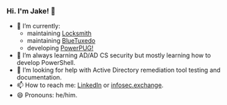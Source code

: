 ### Hi. I'm Jake! 👋

- 🔭 I’m currently:
  - maintaining [Locksmith](https://github.com/TrimarcJake/Locksmith)
  - maintaining [BlueTuxedo](https://github.com/TrimarcJake/BlueTuxedo)
  - developing [PowerPUG!](https://github.com/TrimarcJakeBlueTuxedo)
- 🌱 I’m always learning AD/AD CS security but mostly learning how to develop PowerShell.
- 🤔 I’m looking for help with Active Directory remediation tool testing and documentation.
- 📫 How to reach me: [LinkedIn](https://linked.in/jakehildreth) or <a rel="me" href="https://infosec.exchange/@horse">infosec.exchange</a>.
- 😄 Pronouns: he/him.
